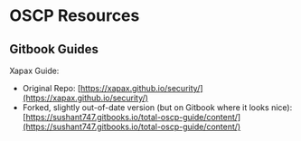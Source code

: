 # OSCP Resources
## Gitbook Guides

Xapax Guide:
- Original Repo: [https://xapax.github.io/security/](https://xapax.github.io/security/)
- Forked, slightly out-of-date version (but on Gitbook where it looks nice): [https://sushant747.gitbooks.io/total-oscp-guide/content/](https://sushant747.gitbooks.io/total-oscp-guide/content/)
